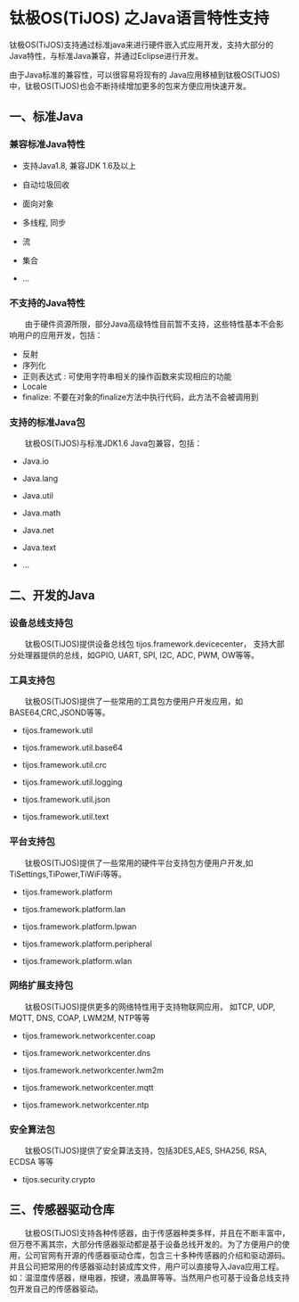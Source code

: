 # 钛极OS(TiJOS) 之Java语言特性支持

钛极OS(TiJOS)支持通过标准java来进行硬件嵌入式应用开发，支持大部分的Java特性，与标准Java兼容，并通过Eclipse进行开发。

由于Java标准的兼容性，可以很容易将现有的 Java应用移植到钛极OS(TiJOS)中，钛极OS(TiJOS)也会不断持续增加更多的包来方便应用快速开发。

## 一、标准Java 

### 兼容标准Java特性

- 支持Java1.8, 兼容JDK 1.6及以上

- 自动垃圾回收

- 面向对象

- 多线程, 同步

- 流

- 集合

- …

### 不支持的Java特性

　　由于硬件资源所限，部分Java高级特性目前暂不支持，这些特性基本不会影响用户的应用开发，包括：

- 反射 
- 序列化
- 正则表达式 : 可使用字符串相关的操作函数来实现相应的功能
- Locale 
- finalize: 不要在对象的finalize方法中执行代码，此方法不会被调用到

### 支持的标准Java包

　　钛极OS(TiJOS)与标准JDK1.6 Java包兼容，包括：

- Java.io

- Java.lang

- Java.util

- Java.math

- Java.net

- Java.text

- …

## 二、开发的Java 

### 设备总线支持包

　　钛极OS(TiJOS)提供设备总线包 tijos.framework.devicecenter， 支持大部分处理器提供的总线，如GPIO, UART, SPI, I2C, ADC, PWM, OW等等。

### 工具支持包

　　钛极OS(TiJOS)提供了一些常用的工具包方便用户开发应用，如BASE64,CRC,JSOND等等。

- tijos.framework.util

- tijos.framework.util.base64

- tijos.framework.util.crc

- tijos.framework.util.logging

- tijos.framework.util.json 

- tijos.framework.util.text

### 平台支持包

　　钛极OS(TiJOS)提供了一些常用的硬件平台支持包方便用户开发,如TiSettings,TiPower,TiWiFi等等。

- tijos.framework.platform

- tijos.framework.platform.lan

- tijos.framework.platform.lpwan

- tijos.framework.platform.peripheral

- tijos.framework.platform.wlan

### 网络扩展支持包

　　钛极OS(TiJOS)提供更多的网络特性用于支持物联网应用， 如TCP, UDP, MQTT, DNS, COAP, LWM2M, NTP等等

- tijos.framework.networkcenter.coap

- tijos.framework.networkcenter.dns

- tijos.framework.networkcenter.lwm2m

- tijos.framework.networkcenter.mqtt

- tijos.framework.networkcenter.ntp

### 安全算法包

　　钛极OS(TiJOS)提供了安全算法支持，包括3DES,AES, SHA256, RSA, ECDSA 等等

- tijos.security.crypto


## 三、传感器驱动仓库

　　钛极OS(TiJOS)支持各种传感器，由于传感器种类多样，并且在不断丰富中，但万卷不离其宗，大部分传感器驱动都是基于设备总线开发的。为了方便用户的使用，公司官网有开源的传感器驱动仓库，包含三十多种传感器的介绍和驱动源码。并且公司把常用的传感器驱动封装成库文件，用户可以直接导入Java应用工程。如：温湿度传感器，继电器，按键，液晶屏等等。当然用户也可基于设备总线支持包开发自己的传感器驱动。
